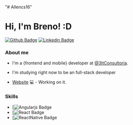 "# Allencs16" 

# Hi, I'm Breno! :D

[![Github Badge](https://img.shields.io/badge/-Github-000?style=flat-square&logo=Github&logoColor=white&link=https://github.com/Allencs16)](https://github.com/Allencs16)
[![Linkedin Badge](https://img.shields.io/badge/-LinkedIn-blue?style=flat-square&logo=Linkedin&logoColor=white&link=https://www.linkedin.com/in/breno-alencar-5015631a3/)](https://www.linkedin.com/in/breno-alencar-5015631a3/)

### About me
 - I'm a {frontend and mobile} developer at [@3ItConsultoria](https://3itconsultoria.com.br/).
 - I'm studying right now to be an full-stack developer 

- [Website](https://github.com/Allencs16) 💻 - Working on it.

### Skills
- [![Angularjs Badge](https://www.flaticon.com/free-icon/structure_3334886?term=react&page=1&position=4&page=1&position=4&related_id=3334886&origin=search)
- [![React Badge](https://reactjs.org/)
- [![ReactNative Badge](https://reactnative.dev/)
